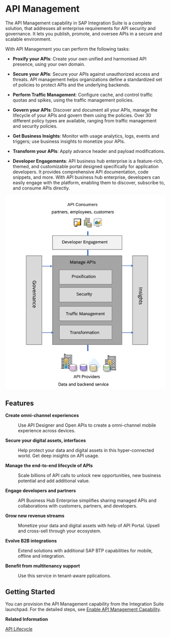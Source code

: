 <!-- loio1b17d18006d2472e81aa2f7af066a1b2 -->

# API Management

The API Management capability in SAP Integration Suite is a complete solution, that addresses all enterprise requirements for API security and governance. It lets you publish, promote, and oversee APIs in a secure and scalable environment.

With API Management you can perform the following tasks:

-   **Proxify your APIs**: Create your own unified and harmonised API presence, using your own domain.

-   **Secure your APIs**: Secure your APIs against unauthorized access and threats. API management helps organizations define a standardized set of policies to protect APIs and the underlying backends.

-   **Perform Traffic Management**: Configure cache, and control traffic quotas and spikes, using the traffic management policies.

-   **Govern your APIs**: Discover and document all your APIs, manage the lifecycle of your APIs and govern them using the policies. Over 30 different policy types are available, ranging from traffic management and security policies.

-   **Get Business Insights**: Monitor with usage analytics, logs, events and triggers; use business insights to monetize your APIs.

-   **Transform your APIs**: Apply advance header and payload modifications.

-   **Developer Engagements**: API business hub enterprise is a feature-rich, themed, and customizable portal designed specifically for application developers. It provides comprehensive API documentation, code snippets, and more. With API business hub enterprise, developers can easily engage with the platform, enabling them to discover, subscribe to, and consume APIs directly.


![](images/WhatsAPIMBlock_e136868.png)



<a name="loio1b17d18006d2472e81aa2f7af066a1b2__section_hvq_1p3_nzb"/>

## Features


<dl>
<dt><b>

Create omni-channel experiences

</b></dt>
<dd>

Use API Designer and Open APIs to create a omni-channel mobile experience across devices.



</dd><dt><b>

Secure your digital assets, interfaces

</b></dt>
<dd>

Help protect your data and digital assets in this hyper-connected world. Get deep insights on API usage.



</dd><dt><b>

Manage the end-to-end lifecycle of APIs

</b></dt>
<dd>

Scale billions of API calls to unlock new opportunities, new business potential and add additional value.



</dd><dt><b>

Engage developers and partners

</b></dt>
<dd>

API Business Hub Enterprise simplifies sharing managed APIs and collaborations with customers, partners, and developers.



</dd><dt><b>

Grow new revenue streams

</b></dt>
<dd>

Monetize your data and digital assets with help of API Portal. Upsell and cross-sell through your ecosystem.



</dd><dt><b>

Evolve B2B integrations

</b></dt>
<dd>

Extend solutions with additional SAP BTP capabilities for mobile, offline and integration.



</dd><dt><b>

Benefit from multitenancy support 

</b></dt>
<dd>

Use this service in tenant-aware pplications.



</dd>
</dl>



<a name="loio1b17d18006d2472e81aa2f7af066a1b2__section_q5k_rh3_nzb"/>

## Getting Started

You can provision the API Management capability from the Integration Suite launchpad. For the detailed steps, see [Enable API Management Capability](enable-api-management-capability-f6eb433.md).

**Related Information**  


[API Lifecycle](api-lifecycle-5e8ea7d.md "The API lifecycle, starts from API planning, creation and implementation by company developers and other API creators and composers, to the consumption of these APIs by other employees, partners or users of the company’s products and services.")

